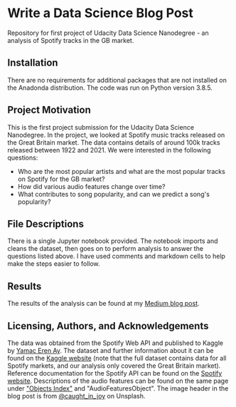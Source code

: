 # Write a Data Science Blog Post
Repository for first project of Udacity Data Science Nanodegree - an analysis of Spotify tracks in the GB market.

## Installation
There are no requirements for additional packages that are not installed on the Anadonda distribution. The code was run on Python version 3.8.5.

## Project Motivation
This is the first project submission for the Udacity Data Science Nanodegree.
In the project, we looked at Spotify music tracks released on the Great Britain market.  The data contains details of around 100k tracks released between 1922 and 2021.  We were interested in the following questions:
* Who are the most popular artists and what are the most popular tracks on Spotify for the GB market?
* How did various audio features change over time?
* What contributes to song popularity, and can we predict a song's popularity?

## File Descriptions
There is a single Jupyter notebook provided.  The notebook imports and cleans the dataset, then goes on to perform analysis to answer the questions listed above.  I have used comments and markdown cells to help make the steps easier to follow.

## Results
The results of the analysis can be found at my [Medium blog post]().

## Licensing, Authors, and Acknowledgements
The data was obtained from the Spotify Web API and published to Kaggle by [Yamac Eren Ay](https://www.kaggle.com/yamaerenay). The dataset and further information about it can be found on the [Kaggle website](https://www.kaggle.com/yamaerenay/spotify-tracks-dataset-19222021?select=GB.csv) (note that the full dataset contains data for all Spotify markets, and our analysis only covered the Great Britain market).  Reference documentation for the Spotify API can be found on the [Spotify website](https://developer.spotify.com/documentation/web-api/reference/).  Descriptions of the audio features can be found on the same page under ["Objects Index"](https://developer.spotify.com/documentation/web-api/reference/#objects-index) and "AudioFeaturesObject".  The image header in the blog post is from [@caught_in_joy](https://unsplash.com/@caught_in_joy) on Unsplash.
